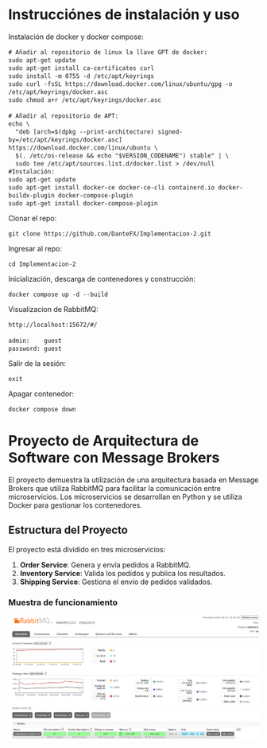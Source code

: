 # Instrucciónes de instalación y uso

Instalación de docker y docker compose:

~~~
# Añadir al repositorio de linux la llave GPT de docker:
sudo apt-get update
sudo apt-get install ca-certificates curl
sudo install -m 0755 -d /etc/apt/keyrings
sudo curl -fsSL https://download.docker.com/linux/ubuntu/gpg -o /etc/apt/keyrings/docker.asc
sudo chmod a+r /etc/apt/keyrings/docker.asc

# Añadir al repositorio de APT:
echo \
  "deb [arch=$(dpkg --print-architecture) signed-by=/etc/apt/keyrings/docker.asc] https://download.docker.com/linux/ubuntu \
  $(. /etc/os-release && echo "$VERSION_CODENAME") stable" | \
  sudo tee /etc/apt/sources.list.d/docker.list > /dev/null
#Instalación:
sudo apt-get update
sudo apt-get install docker-ce docker-ce-cli containerd.io docker-buildx-plugin docker-compose-plugin
sudo apt-get install docker-compose-plugin
~~~

Clonar el repo:
~~~
git clone https://github.com/DanteFX/Implementacion-2.git
~~~
 

Ingresar al repo:
~~~
cd Implementacion-2 
~~~

Inicialización, descarga de contenedores y construcción:
~~~
docker compose up -d --build
~~~

Visualizacion de RabbitMQ:
~~~
http://localhost:15672/#/

admin:    guest
password: guest
~~~

Salir de la sesión:
~~~
exit
~~~

Apagar contenedor:
~~~
docker compose down
~~~

# Proyecto de Arquitectura de Software con Message Brokers

El proyecto demuestra la utilización de una arquitectura basada en Message Brokers que utiliza RabbitMQ para facilitar la comunicación entre microservicios. Los microservicios se desarrollan en Python y se utiliza Docker para gestionar los contenedores.

## Estructura del Proyecto

El proyecto está dividido en tres microservicios:

1. **Order Service**: Genera y envía pedidos a RabbitMQ.
2. **Inventory Service**: Valida los pedidos y publica los resultados.
3. **Shipping Service**: Gestiona el envío de pedidos validados.

### Muestra de funcionamiento

![alt text](RABBIT.png)
